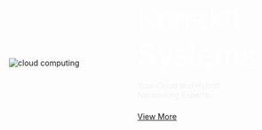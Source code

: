 <style>
  .slides-contain{
    padding: 60px 25px 0;
    overflow:hidden;
    display:block;
    margin:0 auto;
    position:relative;
  }
  .customs{
    display:flex;
    flex-direction:column;
    justify-content: space-between;
    align-items:stretch;
    overflow:hidden;
    transition: opacity 0.3s ease-out;
  }
  .customs-inner{
    width: 100%;
    display:flex;
    flex-direction:column;
    justify-content:center;
    text-align:center;
  }
  .customs h2{
    color:#fff;
    font-size:54px;
  }
  .customs h2,
  .customs h4{
    margin:7.5px 0;
    font-weight:300
  }
  .customs h4{
    color:#eee;
  }
  .customs .button-large{
      margin: 15px auto;
  }
  @media screen and (min-width: 769px) {
    .customs{
      flex-flow:row wrap;
      justify-content: space-between;
      align-items:stretch;
      overflow:hidden;
    }
    .customs-inner{
      width:49%;
      text-align:left;
    }
    .customs .button-large{
      margin: 15px 0;
    }
  }
</style>
<section class='services-outer-area' id='home'>
  <div class='main-banner'>
    <a href='#' name='scroll-top-div'></a>
    <div class='overlay-mask'>
      <div class='container'>
          <div class = 'slides-contain'>
            <div class='slide-one customs'>
                <div class = 'customs-inner'>
                  <img alt='cloud computing' src='{{ site.baseurl }}/assets/cloud-1.svg' >
                </div>
                <div class = 'customs-inner'>
                  <h2>Konekti Systems</h2>
                  <h4>Your Cloud and Hybrid Networking Experts</h4>
                  <a class='button-large' href='#services'>View More</a>
                </div>
              </div>
            </div>
          </div>
      </div>
    </div>
</section>